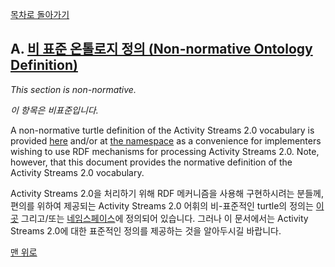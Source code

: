 [목차로 돌아가기](ActivityVocabularyContents.md)

## A. [비 표준 온톨로지 정의 (Non-normative Ontology Definition)](ActivityVocabularyContents.md)

_This section is non-normative._

_이 항목은 비표준입니다._

A non-normative turtle definition of the Activity Streams 2.0 vocabulary is provided [here](https://www.w3.org/ns/activitystreams-owl) and/or at [the namespace](https://www.w3.org/ns/activitystreams) as a convenience for implementers wishing to use RDF mechanisms for processing Activity Streams 2.0. Note, however, that this document provides the normative definition of the Activity Streams 2.0 vocabulary.

Activity Streams 2.0을 처리하기 위해 RDF 메커니즘을 사용해 구현하시려는 분들께, 편의를 위하여 제공되는 Activity Streams 2.0 어휘의 비-표준적인 turtle의 정의는 [이곳](https://www.w3.org/ns/activitystreams-owl) 그리고/또는 [네임스페이스](https://www.w3.org/ns/activitystreams)에 정의되어 있습니다. 그러나 이 문서에서는 Activity Streams 2.0에 대한 표준적인 정의를 제공하는 것을 알아두시길 바랍니다.

[맨 위로](#A-비-표준-온톨로지-정의-Non-normative-Ontology-Definition)
